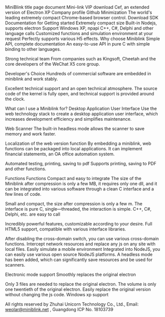 MiniBlink
title page
document
Mini-link VIP
download
Cef, an extended version of Electron XP
Company profile
Github
Minimization
The world's leading extremely compact Chrome-based browser control.
Download SDK Documentation for Getting started
Extremely compact size Built-in Nodejs, supports electron Support Windows XP, npapi C++, C#, Delphi and other language calls Customized functions and simulation environment at your request Perfectly supports various H5 effects.
Why choose Miniblink
Simple API, complete documentation
An easy-to-use API in pure C with simple binding to other languages.

Strong technical team
From companies such as Kingsoft, Cheetah and the core developers of the WeChat X5 core group.

Developer's Choice
Hundreds of commercial software are embedded in miniblink and work stably.

Excellent technical support and an open technical atmosphere.
The source code of the kernel is fully open, and technical support is provided around the clock.

What can I use a Miniblink for?
Desktop Application User Interface
Use the web technology stack to create a desktop application user interface, which increases development efficiency and simplifies maintenance.

Web Scanner
The built-in headless mode allows the scanner to save memory and work faster.

Localization of the web version function
By embedding a miniblink, web functions can be packaged into local applications. It can implement financial statements, an OA office automation system.

Automated testing, printing, saving to pdf
Supports printing, saving to PDF and other functions.

Functions
Functions
Compact and easy to integrate
The size of the Miniblink after compression is only a few MB, it requires only one dll, and it can be integrated into various software through a clean C interface and a few lines of code.

Small and compact, the size after compression is only a few m.
The interface is pure C, single—threaded, the interaction is simple.
C++, C#, Delphi, etc. are easy to call

Incredibly powerful features, customizable according to your desire.
Full HTML5 support, compatible with various interface libraries.

After disabling the cross-domain switch, you can use various cross-domain functions.
Intercept network resources and replace any js on any site with local files.
Easily simulate a mobile environment
Integrated into NodeJS, you can easily use various open source NodeJS platforms.
A headless mode has been added, which can significantly save resources and be used for scanners.

Electronic mode support
Smoothly replaces the original electron

Only 3 files are needed to replace the original electron.
The volume is only one twentieth of the original electron.
Easily replace the original version without changing the js code.
Windows xp support

All rights reserved by Zhuhai Unicorn Technology Co., Ltd., Email: weolar@miniblink.net , Guangdong ICP No. 18103739